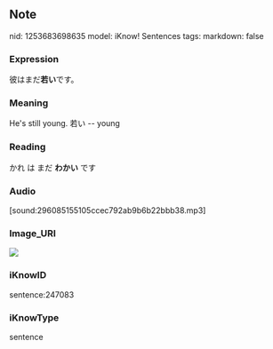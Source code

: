 ## Note
nid: 1253683698635
model: iKnow! Sentences
tags: 
markdown: false

### Expression
彼はまだ<b>若い</b>です。

### Meaning
He's still young.
若い -- young

### Reading
かれ は まだ <b>わかい</b> です

### Audio
[sound:296085155105ccec792ab9b6b22bbb38.mp3]

### Image_URI
<img src="f2454f15a4a2686ac5abbe0ac7cc178b.jpg">

### iKnowID
sentence:247083

### iKnowType
sentence
